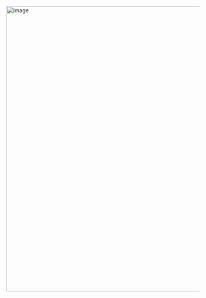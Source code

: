 

<img width="1659" height="744" alt="image" src="https://github.com/user-attachments/assets/9b4613bd-be6d-4136-90f2-871ae622725d" />
